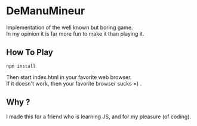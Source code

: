 # DeManuMineur

Implementation of the well known but boring game.  
In my opinion it is far more fun to make it than playing it.

## How To Play
```
npm install
```

Then start index.html in your favorite web browser.  
If it doesn't work, then your favorite browser sucks =) .

## Why ? 

I made this for a friend who is learning JS, and for my pleasure (of coding).  
